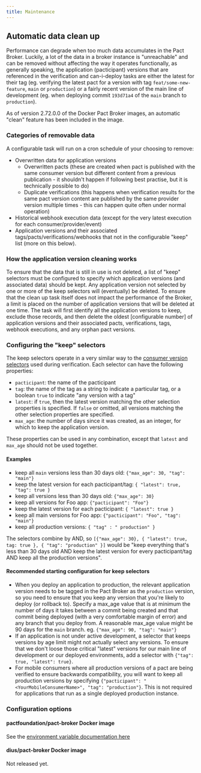 ```yaml
---
title: Maintenance
---
```


## Automatic data clean up

Performance can degrade when too much data accumulates in the Pact Broker. Luckily, a lot of the data in a broker instance is "unreachable" and can be removed without affecting the way it operates functionally, as generally speaking, the application (pacticipant) versions that are referenced in the verification and can-i-deploy tasks are either the latest for their tag (eg. verifying the latest pact for a version with tag `feat/some-new-feature`, `main` or `production`) or a fairly recent version of the main line of development (eg. when deploying commit `193d71a4` of the `main` branch to `production`).

As of version 2.72.0.0 of the Docker Pact Broker images, an automatic "clean" feature has been included in the image. 

### Categories of removable data

A configurable task will run on a cron schedule of your choosing to remove:

* Overwritten data for application versions
  * Overwritten pacts (these are created when pact is published with the same consumer version but different content from a previous publication - it shouldn't happen if following best practise, but it is technically possible to do)
  * Duplicate verifications (this happens when verification results for the same pact version content are published by the same provider version multiple times - this can happen quite often under normal operation)
* Historical webhook execution data (except for the very latest execution for each consumer/provider/event)
* Application versions and their associated tags/pacts/verifications/webhooks that not in the configurable "keep" list (more on this below).

### How the application version cleaning works

To ensure that the data that is still in use is not deleted, a list of "keep" selectors must be configured to specify which application versions (and associated data) should be kept. Any application version not selected by one or more of the keep selectors will (eventually) be deleted. To ensure that the clean up task itself does not impact the performance of the Broker, a limit is placed on the number of application versions that will be deleted at one time. The task will first identify all the application versions to keep, exclude those records, and then delete the oldest \[configurable number\] of application versions and their associated pacts, verifications, tags, webhook executions, and any orphan pact versions. 

### Configuring the "keep" selectors

The keep selectors operate in a very similar way to the [consumer version selectors](/pact_broker/advanced_topics/consumer_version_selectors/) used during verification. Each selector can have the following properties:

* `pacticipant`: the name of the pacticipant
* `tag`: the name of the tag as a string to indicate a particular tag, or a boolean `true` to indicate "any version with a tag"
* `latest`: if `true`, then the latest version matching the other selection properties is specified. If `false` or omitted, all versions matching the other selection properties are specified.
* `max_age`: the number of days since it was created, as an integer, for which to keep the application version.

These properties can be used in any combination, except that `latest` and `max_age` should not be used together.

#### Examples

* keep all `main` versions less than 30 days old: `{"max_age": 30, "tag": "main"}`
* keep the latest version for each pacticipant/tag: `{ "latest": true, "tag": true }`
* keep all versions less than 30 days old: `{"max_age": 30}`
* keep all versions for Foo app: `{"pacticipant": "Foo"}`
* keep the latest version for each pacticipant: `{ "latest": true }`
* keep all main versions for Foo app: `{"pacticipant": "Foo", "tag": "main"}`
* keep all production versions: `{ "tag" : " production" }`

The selectors combine by AND, so `[{"max_age": 30}, { "latest": true, tag: true }, { "tag": "production" }]` would be "keep everything that's less than 30 days old AND keep the latest version for every pacticipant/tag AND keep all the production versions".

#### Recommended starting configuration for keep selectors

* When you deploy an application to production, the relevant application version needs to be tagged in the Pact Broker as the `production` version, so you need to ensure that you keep any version that you're likely to deploy (or rollback to). Specify a max_age value that is at minimum the number of days it takes between a commit being created and that commit being deployed (with a very comfortable margin of error) and any branch that you deploy from. A reasonable max_age value might be 90 days for the `main` branch. eg. `{"max_age": 90, "tag": "main"}`
* If an application is not under active development, a selector that keeps versions by age limit might not actually select any versions. To ensure that we don't loose those critical "latest" versions for our main line of development or our deployed environments, add a selector with `{"tag": true, "latest": true}`.
* For mobile consumers where all production versions of a pact are being verified to ensure backwards compatibility, you will want to keep all production versions by specifying `{"pacticipant": "<YourMobileConsumerName>", "tag": "production"}`. This is not required for applications that run as a single deployed production instance.

### Configuration options

#### pactfoundation/pact-broker Docker image

See the [environment variable documentation here](/pact_broker/docker_images/pactfoundation#automatic-data-clean-up)

#### dius/pact-broker Docker image

Not released yet.


